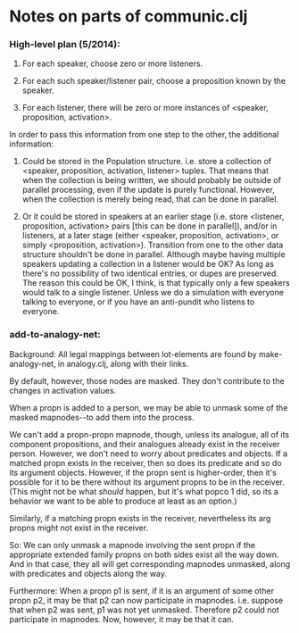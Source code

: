 Notes on parts of communic.clj
=======

### High-level plan (5/2014):

1. For each speaker, choose zero or more listeners.

2. For each such speaker/listener pair, choose a proposition known by the
speaker.

3. For each listener, there will be zero or more instances of 
<speaker, proposition, activation>.

In order to pass this information from one step to the other, the
additional information:

1. Could be stored in the Population structure.  i.e. store a collection
of <speaker, proposition, activation, listener> tuples.  That means that
when the collection is being written, we should probably be outside of
parallel processing, even if the update is purely functional.  However,
when the collection is merely being read, that can be done in parallel.

2. Or it could be stored in speakers at an earlier stage (i.e. store
<listener, proposition, activation> pairs [this can be done in
parallel]), and/or in listeners, at a later stage (either <speaker,
proposition, activation>, or simply <proposition, activation>).
Transition from one to the other data structure shouldn't be done in
parallel.  Although maybe having multiple speakers updating a collection
in a listener would be OK?  As long as there's no possibility of two
identical entries, or dupes are preserved.  The reason this could be OK,
I think, is that typically only a few speakers would talk to a single
listener.  Unless we do a simulation with everyone talking to everyone,
or if you have an anti-pundit who listens to everyone.

### add-to-analogy-net:

Background: All legal mappings between lot-elements are found by
make-analogy-net, in analogy.clj, along with their links.

By default, however, those nodes are masked.  They don't contribute to
the changes in activation values.

When a propn is added to a person, we may be able to unmask some of the
masked mapnodes--to add them into the process.

We can't add a propn-propn mapnode, though, unless its analogue, all of
its component propositions, and their analogues already exist in the
receiver person.  However, we don't need to worry about predicates and
objects.  If a matched propn exists in the receiver, then so does its
predicate and so do its argument objects.  However, if the propn sent is
higher-order, then it's possible for it to be there without its argument
propns to be in the receiver.  (This might not be what *should* happen,
but it's what popco 1 did, so its a behavior we want to be able to
produce at least as an option.)

Similarly, if a matching propn exists in the receiver, nevertheless its
arg propns might not exist in the receiver.

So: We can only unmask a mapnode involving the sent propn if the
appropriate extended family propns on both sides exist all the way down.
And in that case, they all will get corresponding mapnodes unmasked,
along with predicates and objects along the way.

Furthermore: When a propn p1 is sent, if it is an argument of some other
propn p2, it may be that p2 can now participate in mapnodes.  i.e.
suppose that when p2 was sent, p1 was not yet unmasked.  Therefore p2
could not participate in mapnodes.  Now, however, it may be that it can.
